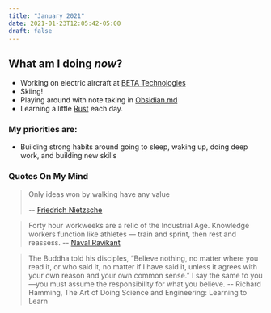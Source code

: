 ```yaml
---
title: "January 2021"
date: 2021-01-23T12:05:42-05:00
draft: false
---
```


## What am I doing _now_?

- Working on electric aircraft at [BETA Technologies](beta.team)
- Skiing!
- Playing around with note taking in [Obsidian.md](https://obsidian.md/)
- Learning a little [Rust](https://www.rust-lang.org/) each day.

### My priorities are:

- Building strong habits around going to sleep, waking up, doing deep work, and building new skills

### Quotes On My Mind

> Only ideas won by walking have any value
>
> -- [Friedrich Nietzsche](https://fs.blog/2014/05/a-philosophy-of-walking/)

> Forty hour workweeks are a relic of the Industrial Age. Knowledge workers function like athletes — train and sprint, then rest and reassess.
> -- [Naval Ravikant](https://twitter.com/naval/status/873624849230385152?lang=en)

> The Buddha told his disciples, “Believe nothing, no matter where you read it, or who said it, no matter if I have said it, unless it agrees with your own reason and your own common sense.” I say the same to you—you must assume the responsibility for what you believe.
> -- Richard Hamming, The Art of Doing Science and Engineering: Learning to Learn